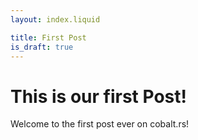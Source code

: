 ```yaml
---
layout: index.liquid

title: First Post
is_draft: true
---
```


# This is our first Post!

Welcome to the first post ever on cobalt.rs!
